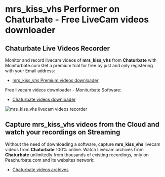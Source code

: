 # mrs_kiss_vhs Performer on Chaturbate - Free LiveCam videos downloader

## Chaturbate Live Videos Recorder

Monitor and record livecam videos of **mrs_kiss_vhs** from **Chaturbate** with Moniturbate.com
Get a premium trial for free by just and only registering with your Email address:
* [mrs_kiss_vhs Premium videos downloader](https://moniturbate.com/request-demo-licence-key.html)

Free livecam videos downloader - Moniturbate Software:
* [Chaturbate videos downloader](https://moniturbate.com/moniturbate-download-software.html)

![mrs_kiss_vhs livecam videos recorder](https://peachurnet.com/templates/moniturbate-software.png)


## Capture mrs_kiss_vhs videos from the Cloud and watch your recordings on Streaming

Without the need of downloading a software, capture **mrs_kiss_vhs** livecam videos from **Chaturbate** 100% online.
Watch Livecam archives from **Chaturbate** unlimitedly from thousands of existing recordings, only on Peachurbate.com and its websites network:
* [Chaturbate videos archives](https://peachurnet.com/)